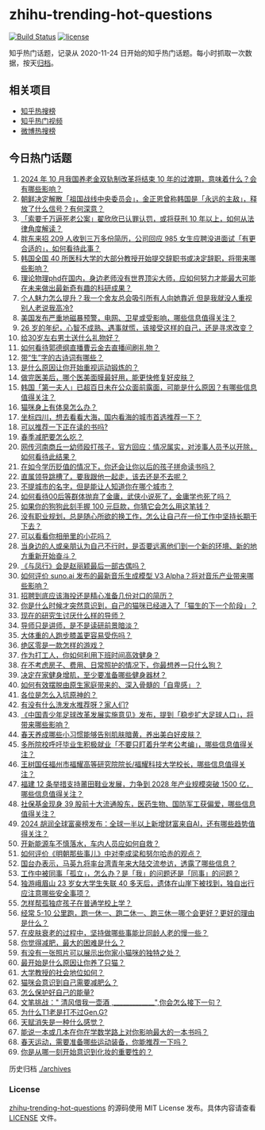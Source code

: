 # zhihu-trending-hot-questions

[![Build Status](https://github.com/justjavac/zhihu-trending-hot-questions/workflows/ci/badge.svg?branch=master)](https://github.com/justjavac/zhihu-trending-hot-questions/actions)
[![license](https://img.shields.io/github/license/justjavac/zhihu-trending-hot-questions)](https://github.com/justjavac/zhihu-trending-hot-questions/blob/master/LICENSE)

知乎热门话题，记录从 2020-11-24
日开始的知乎热门话题。每小时抓取一次数据，按天[归档](./archives)。

## 相关项目

- [知乎热搜榜](https://github.com/justjavac/zhihu-trending-top-search)
- [知乎热门视频](https://github.com/justjavac/zhihu-trending-hot-video)
- [微博热搜榜](https://github.com/justjavac/weibo-trending-hot-search)

## 今日热门话题

<!-- BEGIN -->
<!-- 最后更新时间 Tue Mar 26 2024 04:11:18 GMT+0800 (China Standard Time) -->

1. [2024 年 10 月我国养老金双轨制改革将结束 10 年的过渡期，意味着什么？会有哪些影响？](https://www.zhihu.com/question/650009763)
1. [朝鲜决定解散「祖国战线中央委员会」，金正恩曾称韩国是「永远的主敌」，释放了什么信号？有何深意？](https://www.zhihu.com/question/650080766)
1. [「索要千万逼死老公案」翟欣欣已认罪认罚，或将获刑 10 年以上，如何从法律角度解读？](https://www.zhihu.com/question/650085312)
1. [胖东来招 209 人收到三万多份简历，公司回应 985 女生应聘没进面试「有更合适的」，如何看待此事？](https://www.zhihu.com/question/650027422)
1. [韩国全国 40 所医科大学的大部分教授开始提交辞职书或决定辞职，将带来哪些影响？](https://www.zhihu.com/question/650049447)
1. [理论物理phd在国内，身边老师没有世界顶尖大师，应如何努力才能最大可能在未来做出最新奇有趣的科研成果？](https://www.zhihu.com/question/42701278)
1. [个人魅力怎么提升？我一个舍友总会吸引所有人向她靠近 但是我就没人重视 别人老说我高冷?](https://www.zhihu.com/question/649727623)
1. [美国发布严重地磁暴预警，电网、卫星或受影响，哪些信息值得关注？](https://www.zhihu.com/question/650057114)
1. [26 岁的年纪，心智不成熟、遇事就慌，该接受这样的自己，还是寻求改变？](https://www.zhihu.com/question/649790832)
1. [给30岁左右男士送什么礼物好？](https://www.zhihu.com/question/55363434)
1. [如何看待郭德纲直播曹云金去直播间刷礼物？](https://www.zhihu.com/question/650008560)
1. [带“生”字的古诗词有哪些？](https://www.zhihu.com/question/649952155)
1. [是什么原因让你开始重视运动锻炼的？](https://www.zhihu.com/question/650149070)
1. [做完医美后，哪个医美面膜最好用，能更快修复好皮肤？](https://www.zhihu.com/question/337711054)
1. [韩国「第一夫人」已超百日未在公众面前露面，可能是什么原因？有哪些信息值得关注？](https://www.zhihu.com/question/650054515)
1. [猫咪身上有体臭怎么办？](https://www.zhihu.com/question/643004037)
1. [坐标四川，想去看看大海，国内看海的城市首选推荐一下？](https://www.zhihu.com/question/646583413)
1. [可以推荐一下正在读的书吗?](https://www.zhihu.com/question/642969050)
1. [春季减肥要怎么吃？](https://www.zhihu.com/question/649089202)
1. [网传河南商丘一幼师殴打孩子，官方回应：情况属实，对涉事人员予以开除，如何看待此结果？](https://www.zhihu.com/question/650062276)
1. [在如今学历贬值的情况下，你还会让你以后的孩子拼命读书吗？](https://www.zhihu.com/question/648282899)
1. [直属领导跳槽了，要我跟他一起走，该去还是不去呢？](https://www.zhihu.com/question/648924427)
1. [不提城市的名字，但是能让人知道你在哪个城市？](https://www.zhihu.com/question/647125339)
1. [如何看待00后等群体抛弃了金庸，武侠小说死了，金庸学也死了吗？](https://www.zhihu.com/question/649530914)
1. [如果你的狗狗此刻手握 100 元巨款，你猜它会怎么用这笔钱？](https://www.zhihu.com/question/648060093)
1. [没有职业规划，总是随心所欲的换工作，怎么让自己在一份工作中坚持长期干下去？](https://www.zhihu.com/question/649118761)
1. [可以看看你相册里的小花吗？](https://www.zhihu.com/question/648604053)
1. [当身边的人或亲朋认为自己不行时，是否要远离他们到一个新的环境、新的地方重新开始奋斗？](https://www.zhihu.com/question/649745423)
1. [《与凤行》会是赵丽颖最后一部古偶吗？](https://www.zhihu.com/question/647960137)
1. [如何评价 suno.ai 发布的最新音乐生成模型 V3 Alpha？将对音乐产业带来哪些影响？](https://www.zhihu.com/question/648126278)
1. [招聘到底应该海投还是精心准备几份对口的简历？](https://www.zhihu.com/question/648670005)
1. [你是什么时候才突然意识到，自己的猫咪已经进入了「猫生的下一个阶段」？](https://www.zhihu.com/question/644900397)
1. [现在的研究生讨厌什么样的导师？](https://www.zhihu.com/question/648224327)
1. [导师只是讲师，是不是读研前景暗淡？](https://www.zhihu.com/question/648224227)
1. [大体重的人跑步膝盖更容易受伤吗？](https://www.zhihu.com/question/647170805)
1. [绝区零是一款怎样的游戏？](https://www.zhihu.com/question/649978644)
1. [作为打工人，你如何利用下班时间高效健身？](https://www.zhihu.com/question/648061307)
1. [在不考虑房子、费用、日常照护的情况下，你最想养一只什么狗？](https://www.zhihu.com/question/648060149)
1. [决定在家健身增肌，至少要准备哪些健身器材？](https://www.zhihu.com/question/648061284)
1. [如何有效摆脱由原生家庭带来的、深入骨髓的「自卑感」？](https://www.zhihu.com/question/649458820)
1. [各位是怎么入坑原神的？](https://www.zhihu.com/question/640728925)
1. [有没有什么洗发水推荐呀？家人们?](https://www.zhihu.com/question/647415961)
1. [《中国青少年足球改革发展实施意见》发布，提到「稳步扩大足球人口」，将带来哪些影响？](https://www.zhihu.com/question/650090771)
1. [春天养成哪些小习惯能够告别肌肤暗黄，养出美白好皮肤？](https://www.zhihu.com/question/648494897)
1. [多所院校呼吁毕业生积极就业「不要只盯着升学考公考编」，哪些信息值得关注？](https://www.zhihu.com/question/650084460)
1. [王树国任福州市福耀高等研究院院长/福耀科技大学校长，哪些信息值得关注？](https://www.zhihu.com/question/650096123)
1. [福建 12 条举措支持莆田鞋业发展，力争到 2028 年产业规模突破 1500 亿，哪些信息值得关注？](https://www.zhihu.com/question/650101509)
1. [社保基金现身 39 股前十大流通股东，医药生物、国防军工获偏爱，哪些信息值得关注？](https://www.zhihu.com/question/650084605)
1. [2024 胡润全球富豪榜发布：全球一半以上新增财富来自AI，还有哪些趋势值得关注？](https://www.zhihu.com/question/650082177)
1. [开新能源车不慎落水，车内人员应如何自救？](https://www.zhihu.com/question/649171412)
1. [如何评价《明朝那些事儿》中对李成梁和努尔哈赤的观点？](https://www.zhihu.com/question/44187410)
1. [国台办表示，马英九将率台湾青年来大陆交流参访，透露了哪些信息？](https://www.zhihu.com/question/650033628)
1. [工作中被同事「孤立」，怎么办？是「我」的问题还是「同事」的问题？](https://www.zhihu.com/question/649037339)
1. [独游峨眉山 23 岁女大学生失联 40 多天后，遗体在山崖下被找到，独自出行应注意哪些安全事项？](https://www.zhihu.com/question/650007403)
1. [怎样帮孤独症孩子在普通学校上学？](https://www.zhihu.com/question/649383652)
1. [经常 5-10 公里跑，跑一休一、跑二休一、跑三休一哪个会更好？更好的理由是什么？](https://www.zhihu.com/question/649436412)
1. [在皮肤衰老的过程中，坚持做哪些事能比同龄人老的慢一些？](https://www.zhihu.com/question/648442851)
1. [你觉得减肥，最大的困难是什么？](https://www.zhihu.com/question/649204025)
1. [有没有一张照片可以展示出你家小猫咪的独特之处？](https://www.zhihu.com/question/643849983)
1. [最开始是什么原因让你养了只猫？](https://www.zhihu.com/question/646024925)
1. [大学教授的社会地位如何？](https://www.zhihu.com/question/321176129)
1. [猫咪会意识到自己需要减肥么？](https://www.zhihu.com/question/649443827)
1. [怎么保护好自己的能量?](https://www.zhihu.com/question/648591827)
1. [文笔挑战：" 清风借我一壶酒 ,_____________",你会怎么接下一句？](https://www.zhihu.com/question/649912248)
1. [为什么T1老是打不过Gen.G?](https://www.zhihu.com/question/648175067)
1. [天赋消失是一种什么感觉？](https://www.zhihu.com/question/634410631)
1. [能说一本或几本在你在学数学路上对你影响最大的一本书吗？](https://www.zhihu.com/question/555672024)
1. [春天运动，需要准备哪些运动装备，你能推荐一下吗？](https://www.zhihu.com/question/649405533)
1. [你是从哪一刻开始意识到化妆的重要性的？](https://www.zhihu.com/question/648423055)

<!-- END -->

历史归档 [./archives](./archives)

### License

[zhihu-trending-hot-questions](https://github.com/justjavac/zhihu-trending-hot-questions)
的源码使用 MIT License 发布。具体内容请查看 [LICENSE](./LICENSE) 文件。
